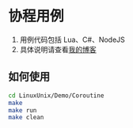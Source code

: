 # 协程用例

1. 用例代码包括 Lua、C#、NodeJS
2. 具体说明请查看[我的博客](https://www.zhyingkun.com/markdown/coroutine/)

## 如何使用

```bash
cd LinuxUnix/Demo/Coroutine
make
make run
make clean
```
